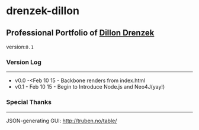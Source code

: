 # drenzek-dillon
## Professional Portfolio of [Dillon Drenzek](dillon.drenzek.com)
version:`0.1`


### Version Log
------------------	
- v0.0 -<Feb 10 15 - Backbone renders from index.html
- v0.1 - Feb 10 15 - Begin to Introduce Node.js and Neo4J(yay!) 

### Special Thanks
------------------
JSON-generating GUI: 
	http://truben.no/table/
